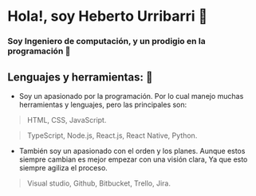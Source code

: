 # Hola!, soy Heberto Urribarri 👋

### Soy Ingeniero de computación, y un prodigio en la programación 🧐

## Lenguajes y herramientas: 🚀
* Soy un apasionado por la programación. Por lo cual manejo muchas herramientas y lenguajes, pero las principales son:

> HTML,
> CSS,
> JavaScript.

> TypeScript,
> Node.js,
> React.js,
> React Native,
> Python.

 * También soy un apasionado con el orden y los planes. Aunque estos siempre cambian es mejor empezar con una visión clara, Ya que esto siempre agiliza el proceso.

> Visual studio,
> Github,
> Bitbucket,
> Trello,
> Jira.

<!--
**0trebeh/0trebeh** is a ✨ _special_ ✨ repository because its `README.md` (this file) appears on your GitHub profile.

Here are some ideas to get you started:

- 🔭 I’m currently working on ...
- 🌱 I’m currently learning ...
- 👯 I’m looking to collaborate on ...
- 🤔 I’m looking for help with ...
- 💬 Ask me about ...
- 📫 How to reach me: ...
- 😄 Pronouns: ...
- ⚡ Fun fact: ...
-->
